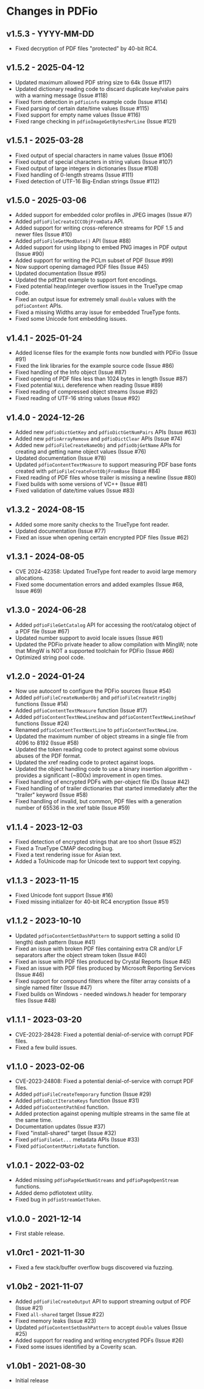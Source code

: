 Changes in PDFio
================


v1.5.3 - YYYY-MM-DD
-------------------

- Fixed decryption of PDF files "protected" by 40-bit RC4.


v1.5.2 - 2025-04-12
-------------------

- Updated maximum allowed PDF string size to 64k (Issue #117)
- Updated dictionary reading code to discard duplicate key/value pairs with a
  warning message (Issue #118)
- Fixed form detection in `pdfioinfo` example code (Issue #114)
- Fixed parsing of certain date/time values (Issue #115)
- Fixed support for empty name values (Issue #116)
- Fixed range checking in `pdfioImageGetBytesPerLine` (Issue #121)


v1.5.1 - 2025-03-28
-------------------

- Fixed output of special characters in name values (Issue #106)
- Fixed output of special characters in string values (Issue #107)
- Fixed output of large integers in dictionaries (Issue #108)
- Fixed handling of 0-length streams (Issue #111)
- Fixed detection of UTF-16 Big-Endian strings (Issue #112)


v1.5.0 - 2025-03-06
-------------------

- Added support for embedded color profiles in JPEG images (Issue #7)
- Added `pdfioFileCreateICCObjFromData` API.
- Added support for writing cross-reference streams for PDF 1.5 and newer files
  (Issue #10)
- Added `pdfioFileGetModDate()` API (Issue #88)
- Added support for using libpng to embed PNG images in PDF output (Issue #90)
- Added support for writing the PCLm subset of PDF (Issue #99)
- Now support opening damaged PDF files (Issue #45)
- Updated documentation (Issue #95)
- Updated the pdf2txt example to support font encodings.
- Fixed potential heap/integer overflow issues in the TrueType cmap code.
- Fixed an output issue for extremely small `double` values with the
  `pdfioContent` APIs.
- Fixed a missing Widths array issue for embedded TrueType fonts.
- Fixed some Unicode font embedding issues.


v1.4.1 - 2025-01-24
-------------------

- Added license files for the example fonts now bundled with PDFio (Issue #91)
- Fixed the link libraries for the example source code (Issue #86)
- Fixed handling of the Info object (Issue #87)
- Fixed opening of PDF files less than 1024 bytes in length (Issue #87)
- Fixed potential `NULL` dereference when reading (Issue #89)
- Fixed reading of compressed object streams (Issue #92)
- Fixed reading of UTF-16 string values (Issue #92)


v1.4.0 - 2024-12-26
-------------------

- Added new `pdfioDictGetKey` and `pdfioDictGetNumPairs` APIs (Issue #63)
- Added new `pdfioArrayRemove` and `pdfioDictClear` APIs (Issue #74)
- Added new `pdfioFileCreateNameObj` and `pdfioObjGetName` APIs for creating and
  getting name object values (Issue #76)
- Updated documentation (Issue #78)
- Updated `pdfioContentTextMeasure` to support measuring PDF base fonts created
  with `pdfioFileCreateFontObjFromBase` (Issue #84)
- Fixed reading of PDF files whose trailer is missing a newline (Issue #80)
- Fixed builds with some versions of VC++ (Issue #81)
- Fixed validation of date/time values (Issue #83)


v1.3.2 - 2024-08-15
-------------------

- Added some more sanity checks to the TrueType font reader.
- Updated documentation (Issue #77)
- Fixed an issue when opening certain encrypted PDF files (Issue #62)


v1.3.1 - 2024-08-05
-------------------

- CVE 2024-42358: Updated TrueType font reader to avoid large memory
  allocations.
- Fixed some documentation errors and added examples (Issue #68, Issue #69)


v1.3.0 - 2024-06-28
-------------------

- Added `pdfioFileGetCatalog` API for accessing the root/catalog object of a
  PDF file (Issue #67)
- Updated number support to avoid locale issues (Issue #61)
- Updated the PDFio private header to allow compilation with MingW; note that
  MingW is NOT a supported toolchain for PDFio (Issue #66)
- Optimized string pool code.


v1.2.0 - 2024-01-24
-------------------

- Now use autoconf to configure the PDFio sources (Issue #54)
- Added `pdfioFileCreateNumberObj` and `pdfioFileCreateStringObj` functions
  (Issue #14)
- Added `pdfioContentTextMeasure` function (Issue #17)
- Added `pdfioContentTextNewLineShow` and `pdfioContentTextNewLineShowf`
  functions (Issue #24)
- Renamed `pdfioContentTextNextLine` to `pdfioContentTextNewLine`.
- Updated the maximum number of object streams in a single file from 4096 to
  8192 (Issue #58)
- Updated the token reading code to protect against some obvious abuses of the
  PDF format.
- Updated the xref reading code to protect against loops.
- Updated the object handling code to use a binary insertion algorithm -
  provides a significant (~800x) improvement in open times.
- Fixed handling of encrypted PDFs with per-object file IDs (Issue #42)
- Fixed handling of of trailer dictionaries that started immediately after the
  "trailer" keyword (Issue #58)
- Fixed handling of invalid, but common, PDF files with a generation number of
  65536 in the xref table (Issue #59)


v1.1.4 - 2023-12-03
-------------------

- Fixed detection of encrypted strings that are too short (Issue #52)
- Fixed a TrueType CMAP decoding bug.
- Fixed a text rendering issue for Asian text.
- Added a ToUnicode map for Unicode text to support text copying.


v1.1.3 - 2023-11-15
-------------------

- Fixed Unicode font support (Issue #16)
- Fixed missing initializer for 40-bit RC4 encryption (Issue #51)


v1.1.2 - 2023-10-10
-------------------

- Updated `pdfioContentSetDashPattern` to support setting a solid (0 length)
  dash pattern (Issue #41)
- Fixed an issue with broken PDF files containing extra CR and/or LF separators
  after the object stream token (Issue #40)
- Fixed an issue with PDF files produced by Crystal Reports (Issue #45)
- Fixed an issue with PDF files produced by Microsoft Reporting Services
  (Issue #46)
- Fixed support for compound filters where the filter array consists of a
  single named filter (Issue #47)
- Fixed builds on Windows - needed windows.h header for temporary files
  (Issue #48)


v1.1.1 - 2023-03-20
-------------------

- CVE-2023-28428: Fixed a potential denial-of-service with corrupt PDF files.
- Fixed a few build issues.


v1.1.0 - 2023-02-06
-------------------

- CVE-2023-24808: Fixed a potential denial-of-service with corrupt PDF files.
- Added `pdfioFileCreateTemporary` function (Issue #29)
- Added `pdfioDictIterateKeys` function (Issue #31)
- Added `pdfioContentPathEnd` function.
- Added protection against opening multiple streams in the same file at the
  same time.
- Documentation updates (Issue #37)
- Fixed "install-shared" target (Issue #32)
- Fixed `pdfioFileGet...` metadata APIs (Issue #33)
- Fixed `pdfioContentMatrixRotate` function.


v1.0.1 - 2022-03-02
-------------------

- Added missing `pdfioPageGetNumStreams` and `pdfioPageOpenStream` functions.
- Added demo pdfiototext utility.
- Fixed bug in `pdfioStreamGetToken`.


v1.0.0 - 2021-12-14
-------------------

- First stable release.


v1.0rc1 - 2021-11-30
--------------------

- Fixed a few stack/buffer overflow bugs discovered via fuzzing.


v1.0b2 - 2021-11-07
-------------------

- Added `pdfioFileCreateOutput` API to support streaming output of PDF
  (Issue #21)
- Fixed `all-shared` target (Issue #22)
- Fixed memory leaks (Issue #23)
- Updated `pdfioContentSetDashPattern` to accept `double` values (Issue #25)
- Added support for reading and writing encrypted PDFs (Issue #26)
- Fixed some issues identified by a Coverity scan.


v1.0b1 - 2021-08-30
-------------------

- Initial release
